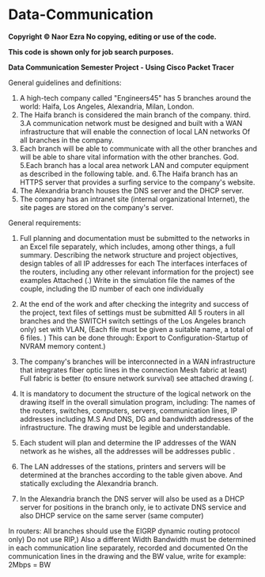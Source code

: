 # Data-Communication

<b>Copyright © Naor Ezra No copying, editing or use of the code.

This code is shown only for job search purposes.</b>

<b>Data Communication Semester Project - Using Cisco Packet Tracer</b>

General guidelines and definitions:
1. A high-tech company called "Engineers45" has 5 branches around the world: Haifa, Los Angeles,
Alexandria, Milan, London.
2. The Haifa branch is considered the main branch of the company.
third. 
3.A communication network must be designed and built with a WAN infrastructure that will enable the connection of local LAN networks
Of all branches in the company.
4. Each branch will be able to communicate with all the other branches and will be able to share vital information with the other branches.
God. 
5.Each branch has a local area network LAN and computer equipment as described in the following table.
and. 
6.The Haifa branch has an HTTPS server that provides a surfing service to the company's website.
7. The Alexandria branch houses the DNS server and the DHCP server.
8. The company has an intranet site (internal organizational Internet), the site pages are stored on the company's server.


General requirements:
1. Full planning and documentation must be submitted to the networks in an Excel file separately, which includes, among other things, a full summary.
Describing the network structure and project objectives, design tables of all IP addresses for each
The interfaces interfaces of the routers, including any other relevant information for the project) see examples
Attached (.) Write in the simulation file the names of the couple, including the ID number of each one individually
2. At the end of the work and after checking the integrity and success of the project, text files of settings must be submitted
All 5 routers in all branches and the SWITCH switch settings of the Los Angeles branch only) set with
VLAN, (Each file must be given a suitable name, a total of 6 files.
) This can be done through: Export to Configuration-Startup of NVRAM memory content.)

3. The company's branches will be interconnected in a WAN infrastructure that integrates fiber optic lines in the connection
Mesh fabric at least) Full fabric is better (to ensure network survival) see attached drawing (.
4. It is mandatory to document the structure of the logical network on the drawing itself in the overall simulation program, including:
The names of the routers, switches, computers, servers, communication lines, IP addresses including M.S
And DNS, DG and bandwidth addresses of the infrastructure. The drawing must be legible and understandable.
5. Each student will plan and determine the IP addresses of the WAN network as he wishes, all the addresses will be addresses
public .
6. The LAN addresses of the stations, printers and servers will be determined at the branches according to the table given above.
And statically excluding the Alexandria branch.
7. In the Alexandria branch the DNS server will also be used as a DHCP server for positions in the branch only, ie to activate
DNS service and also DHCP service on the same server (same computer)

In routers:
All branches should use the EIGRP dynamic routing protocol only) Do not use
RIP,) Also a different Width Bandwidth must be determined in each communication line separately, recorded and documented
On the communication lines in the drawing and the BW value, write for example: 2Mbps = BW


